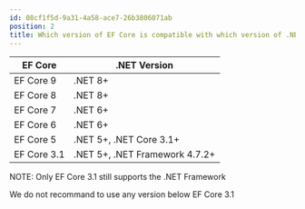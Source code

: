 ```yaml
---
id: 08cf1f5d-9a31-4a58-ace7-26b3806071ab
position: 2
title: Which version of EF Core is compatible with which version of .NET?
---
```


| EF Core | .NET Version |
| ------- | ------------ |
| EF Core 9 | .NET 8+ |
| EF Core 8 | .NET 8+ |
| EF Core 7 | .NET 6+ |
| EF Core 6 | .NET 6+ |
| EF Core 5 | .NET 5+, .NET Core 3.1+ |
| EF Core 3.1 | .NET 5+, .NET Framework 4.7.2+ |

NOTE: Only EF Core 3.1 still supports the .NET Framework

We do not recommand to use any version below EF Core 3.1